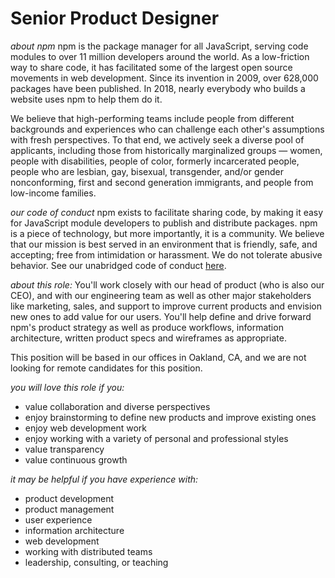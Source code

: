 # Senior Product Designer

*about npm*
npm is the package manager for all JavaScript, serving code modules to over
11 million developers around the world. As a low-friction way to share
code, it has facilitated some of the largest open source movements in
web development. Since its invention in 2009, over 628,000 packages
have been published. In 2018, nearly everybody who builds a website
uses npm to help them do it.

We believe that high-performing teams include people from different backgrounds and experiences who can challenge each other's assumptions with fresh perspectives. To that end, we actively seek a diverse pool of applicants, including those from historically marginalized groups — women, people with disabilities, people of color, formerly incarcerated people, people who are lesbian, gay, bisexual, transgender, and/or gender nonconforming, first and second generation immigrants, and people from low-income families.

*our code of conduct*
npm exists to facilitate sharing code, by making it easy for JavaScript module developers to publish and distribute packages.
npm is a piece of technology, but more importantly, it is a community.
We believe that our mission is best served in an environment that is friendly, safe, and accepting; free from intimidation or harassment. We do not tolerate abusive behavior.
See our unabridged code of conduct [here](https://www.npmjs.com/policies/conduct).

*about this role:*
You'll work closely with our head of product (who is also our CEO),
and with our engineering team as well as other major
stakeholders like marketing, sales, and support to improve current products
and envision new ones to add value for our users. You'll help define and drive forward npm's product strategy as well as produce workflows, information architecture, written product specs and
wireframes as appropriate.

This position will be based in our offices in Oakland, CA, and we are
not looking for remote candidates for this position.

*you will love this role if you:*
- value collaboration and diverse perspectives
- enjoy brainstorming to define new products and improve existing ones
- enjoy web development work
- enjoy working with a variety of personal and professional styles
- value transparency
- value continuous growth

*it may be helpful if you have experience with:*
- product development
- product management
- user experience
- information architecture
- web development
- working with distributed teams
- leadership, consulting, or teaching
